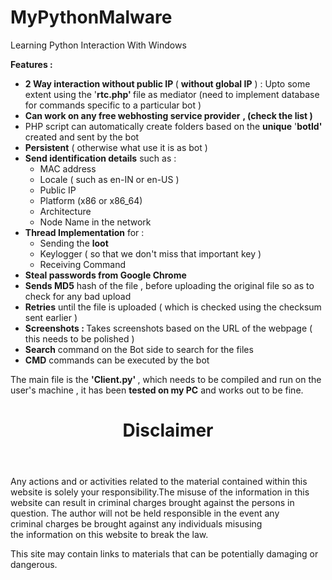 # MyPythonMalware
Learning Python Interaction With Windows


<strong>Features :</strong>
<ul>
 	<li><strong>2 Way interaction without public IP </strong>( <strong>without global IP</strong> ) : Upto some extent using the '<strong>rtc.php' </strong>file as mediator (need to implement database for commands specific to a particular bot )<strong> </strong></li>
 	<li><strong>Can work on any free webhosting service provider</strong> <strong>, (check the <a style="text-decoration: none;" href="https://digitz.org/blog/free-hosting-2016/" target="_blank" rel="noopener noreferrer">list</a> )</strong></li>
 	<li>PHP script can automatically create folders based on the <strong>unique</strong> '<strong>botId' </strong>created and<strong> </strong>sent by the bot</li>
 	<li><strong>Persistent</strong> ( otherwise what use it is as bot )</li>
 	<li><strong>Send identification details</strong> such as :
<ul>
 	<li>MAC address</li>
 	<li>Locale ( such as en-IN or en-US )</li>
 	<li>Public IP</li>
 	<li>Platform (x86 or x86_64)</li>
 	<li>Architecture</li>
 	<li>Node Name in the network</li>
</ul>
</li>
 	<li><strong>Thread Implementation</strong> for :
<ul>
 	<li>Sending the <strong>loot</strong></li>
 	<li>Keylogger ( so that we don't miss that important key )</li>
 	<li>Receiving Command</li>
</ul>
</li>
  <li><strong>Steal passwords from Google Chrome</strong></li>
 	<li><strong>Sends MD5</strong> hash of the file , before uploading the original file so as to check for any bad upload</li>
 	<li><strong>Retries</strong> until the file is uploaded ( which is checked using the checksum sent earlier )</li>
 	<li><strong>Screenshots : </strong>Takes screenshots based on the URL of the webpage ( this needs to be polished )</li>
 	<li><strong>Search</strong> command on the Bot side to search for the files</li>
 	<li><strong>CMD</strong> commands can be executed by the bot</li>
</ul>
<p>The main file is the <strong>'Client.py' </strong>, which needs to be compiled and run on the user's machine , it has been <strong>tested on my PC</strong> and works out to be fine.</p>

<header>
<h1 class="title">Disclaimer</h1>
</header>
<div class="post-content box mark-links">

Any actions and or activities related to the material contained within this website is solely your responsibility.The misuse of the information in this website can result in criminal charges brought against the persons in question. The author will not be held responsible in the event any criminal charges be brought against any individuals misusing the information on this website to break the law.

This site may contain links to materials that can be potentially damaging or dangerous.
